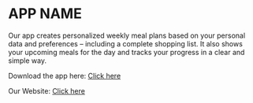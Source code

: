 # APP NAME
Our app creates personalized weekly meal plans based on your personal data and preferences – including a complete shopping list. It also shows your upcoming meals for the day and tracks your progress in a clear and simple way.

Download the app here: [Click here](https://gfoh.ddns.net:6969/frontend)

Our Website: [Click here](https://matooo3.github.io/landingPage.html)
  
